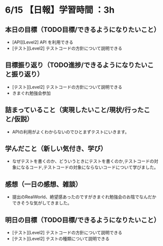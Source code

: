 # 6/15 【日報】学習時間 ：3h
## 本日の目標（TODO目標/できるようになりたいこと）
- [API][Level2] API を利用できる
- [テスト][Level2] テストコードの方針について説明できる
## 目標振り返り（TODO進捗/できるようになりたいこと振り返り）
- [テスト][Level2] テストコードの方針について説明できる
- きまぐれ勉強会参加
## 詰まっていること（実現したいこと/現状/行ったこと/仮説）
- APIの利用がよくわからないのでひとまずテストにいきます。
## 学んだこと（新しい気付き、学び）
- なぜテストを書くのか、どういうときにテストを書くのか,テストコードの対象になるコード,テストコードの対象にならないコードについて学びました。
## 感想（一日の感想、雑談）
- 提出のRealWorld、絶望感あったのですがきまぐれ勉強会のお陰でなんだかできそうな気がしてきました。
## 明日の目標（TODO目標/できるようになりたいこと）
- [テスト][Level2] テストコードの方針について説明できる
- [テスト][Level2] テストの種類について説明できる
